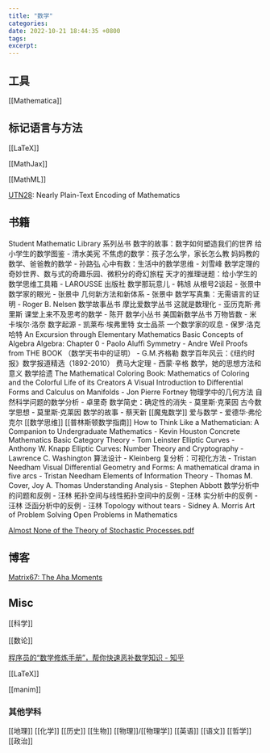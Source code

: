 ```yaml
---
title: "数学"
categories: 
date: 2022-10-21 18:44:35 +0800
tags: 
excerpt: 
---
```






## 工具

[[Mathematica]]

## 标记语言与方法

[[LaTeX]]

[[MathJax]]

[[MathML]]

[UTN28](https://www.unicode.org/notes/tn28/): Nearly Plain-Text Encoding of Mathematics

## 书籍

Student Mathematic Library 系列丛书
数字的故事：数字如何塑造我们的世界
给小学生的数学图鉴 - 清水美宪
不焦虑的数学：孩子怎么学，家长怎么教
妈妈教的数学、爸爸教的数学 - 孙路弘
心中有数：生活中的数学思维 - 刘雪峰
数学定理的奇妙世界、数与式的奇趣乐园、微积分的奇幻旅程
天才的推理谜题：给小学生的数学思维工具箱 - LAROUSSE 出版社
数学那玩意儿 - 韩旭
从根号2谈起 - 张景中
数学家的眼光 - 张景中
几何新方法和新体系 - 张景中
数学写真集：无需语言的证明 - Roger B. Nelsen
数学故事丛书
摩比爱数学丛书
这就是数理化 - 亚历克斯·弗里斯
课堂上来不及思考的数学 - 陈开
数学小丛书
美国新数学丛书
万物皆数 - 米卡埃尔·洛奈
数字起源 - 凯莱布·埃弗里特
女士品茶
一个数学家的叹息 - 保罗·洛克哈特
An Excursion through Elementary Mathematics
Basic Concepts of Algebra
Algebra: Chapter 0 - Paolo Aluffi
Symmetry - Andre Weil
Proofs from THE BOOK （数学天书中的证明） - G.M.齐格勒
数学百年风云：《纽约时报》数学报道精选（1892-2010）
费马大定理 - 西蒙·辛格
数学，她的思想方法和意义
数学拾遗
The Mathematical Coloring Book: Mathematics of Coloring and the Colorful Life of its Creators
A Visual Introduction to Differential Forms and Calculus on Manifolds - Jon Pierre Fortney
物理学中的几何方法
自然科学问题的数学分析 - 卓里奇
数学简史：确定性的消失 - 莫里斯·克莱因
古今数学思想 - 莫里斯·克莱因
数学的故事 - 蔡天新
[[魔鬼数学]]
爱与数学 - 爱德华·弗伦克尔
[[数学思维]]
[[普林斯顿数学指南]]
How to Think Like a Mathematician: A Companion to Undergraduate Mathematics - Kevin Houston
Concrete Mathematics
Basic Category Theory - Tom Leinster
Elliptic Curves - Anthony W. Knapp
Elliptic Curves: Number Theory and Cryptography - Lawrence C. Washington
算法设计 - Kleinberg
复分析：可视化方法 - Tristan Needham
Visual Differential Geometry and Forms: A mathematical drama in five arcs - Tristan Needham
Elements of Information Theory - Thomas M. Cover, Joy A. Thomas
Understanding Analysis - Stephen Abbott
数学分析中的问题和反例 - 汪林
拓扑空间与线性拓扑空间中的反例 - 汪林
实分析中的反例 - 汪林
泛函分析中的反例 - 汪林
Topology without tears - Sidney A. Morris
Art of Problem Solving
Open Problems in Mathematics

[Almost None of the Theory of Stochastic Processes.pdf](https://www.stat.cmu.edu/~cshalizi/almost-none/v0.1.1/almost-none.pdf)

## 博客


[Matrix67: The Aha Moments](http://www.matrix67.com/blog/)


## Misc

[[科学]]

[[数论]]

[程序员的“数学修炼手册”，帮你快速恶补数学知识 - 知乎](https://zhuanlan.zhihu.com/p/51472728)

[[LaTeX]]

[[manim]]


### 其他学科

[[地理]]
[[化学]]
[[历史]]
[[生物]]
[[物理]]/[[物理学]]
[[英语]]
[[语文]]
[[哲学]]
[[政治]]





